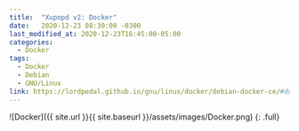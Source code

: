 ```yaml
---
title:  "Xupnpd v2: Docker"
date:   2020-12-23 08:30:00 -0300
last_modified_at: 2020-12-23T16:45:00-05:00
categories:
  - Docker
tags:
  - Docker
  - Debian
  - GNU/Linux
link: https://lordpedal.github.io/gnu/linux/docker/debian-docker-ce/#docker-xupnpd-v2
---
```


![Docker]({{ site.url }}{{ site.baseurl }}/assets/images/Docker.png)
{: .full}
